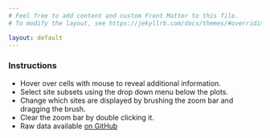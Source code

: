```yaml
---
# Feel free to add content and custom Front Matter to this file.
# To modify the layout, see https://jekyllrb.com/docs/themes/#overriding-theme-defaults

layout: default
---
```


### Instructions
- Hover over cells with mouse to reveal additional information.
- Select site subsets using the drop down menu below the plots.
- Change which sites are displayed by brushing the zoom bar and dragging the brush.
- Clear the zoom bar by double clicking it.
- Raw data available [on GitHub](https://github.com/jbloomlab/SARS-CoV-2-RBD_DMS/blob/master/results/single_mut_effects/single_mut_effects.csv)
